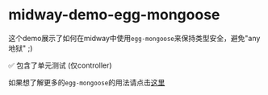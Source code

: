 # midway-demo-egg-mongoose

这个demo展示了如何在midway中使用`egg-mongoose`来保持类型安全，避免"any地狱" ;)

✅ 包含了单元测试 (仅controller)

如果想了解更多的`egg-mongoose`的用法请点击[这里](https://www.npmjs.com/package/egg-mongoose)

[midway]: https://midwayjs.org


